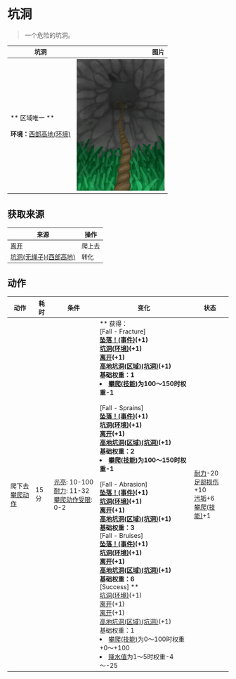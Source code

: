 # 坑洞  
> 一个危险的坑洞。  
  
  坑洞  |   图片   
 ----  |  ----:   
 ** 区域唯一 **<br><br>**环境：**[西部高地(环境)](Env_HighlandsWestern.md)  |  <img decoding="async" src="Sprite/HoleDownRope.png" href="a.md" style="max-width:300px;max-height:300px;">   
  
## 获取来源  
来源  |  操作  
----  |  ----  
[离开](HighlandHoleExit.md)  |  爬上去  
[坑洞(无绳子)(西部高地)](HighlandHoleNoRope.md)  |  转化  
## 动作  
动作  |  耗时  |  条件  |  变化  |  状态  
----  |  ----  |  ----  |  ----  |  ----  
爬下去<br>[攀爬动作](ClimbAction.md)  |  15分  |  [光亮](Light.md): 10-100<br>[耐力](Stamina.md): 11-32<br>[攀爬动作受限](ModifierClimb.md): 0-2  |  ** 获得： **<br>** [Fall - Fracture] **<br>  [坠落！(事件)](Event_FallFracture.md)(+1)<br>  [坑洞(环境)](Env_HighlandHole.md)(+1)<br>  [离开](HighlandHoleExit.md)(+1)<br>  [高地坑洞(区域)(坑洞)](HighlandHole.md)(+1)<br>基础权重：1<li>[攀爬(技能)](Skill_Climbing.md)为100～150时权重-1</li><br>** [Fall - Sprains] **<br>  [坠落！(事件)](Event_FallSprains.md)(+1)<br>  [坑洞(环境)](Env_HighlandHole.md)(+1)<br>  [离开](HighlandHoleExit.md)(+1)<br>  [高地坑洞(区域)(坑洞)](HighlandHole.md)(+1)<br>基础权重：2<li>[攀爬(技能)](Skill_Climbing.md)为100～150时权重-1</li><br>** [Fall - Abrasion] **<br>  [坠落！(事件)](Event_FallAbrasion.md)(+1)<br>  [坑洞(环境)](Env_HighlandHole.md)(+1)<br>  [离开](HighlandHoleExit.md)(+1)<br>  [高地坑洞(区域)(坑洞)](HighlandHole.md)(+1)<br>基础权重：3<br>** [Fall - Bruises] **<br>  [坠落！(事件)](Event_FallBruise.md)(+1)<br>  [坑洞(环境)](Env_HighlandHole.md)(+1)<br>  [离开](HighlandHoleExit.md)(+1)<br>  [高地坑洞(区域)(坑洞)](HighlandHole.md)(+1)<br>基础权重：6<br>** [Success] **<br>  [坑洞(环境)](Env_HighlandHole.md)(+1)<br>  [离开](HighlandHoleExit.md)(+1)<br>  [离开](HighlandHoleExit.md)(+1)<br>  [高地坑洞(区域)(坑洞)](HighlandHole.md)(+1)<br>基础权重：1<li>[攀爬(技能)](Skill_Climbing.md)为0～100时权重+0～+100</li><li>[降水值](RainValue.md)为1～5时权重-4～-25</li>  |  [耐力](Stamina.md)-20<br>[足部损伤](FootDamage.md)+10<br>[污垢](Filth.md)+6<br>[攀爬(技能)](Skill_Climbing.md)+1  


<script>document.title="坑洞 - 卡牌生存百科 Card Survival Wiki";</script>